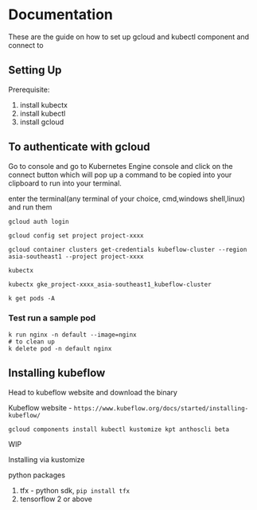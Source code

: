 # Documentation

These are the guide on how to set up gcloud and kubectl component and connect to

## Setting Up

Prerequisite:

1. install kubectx
2. install kubectl
3. install gcloud

## To authenticate with gcloud

Go to console and go to Kubernetes Engine console and click on the connect button which will pop up a command to be copied into your clipboard to run into your terminal.

enter the terminal(any terminal of your choice, cmd,windows shell,linux) and run them

```
gcloud auth login
```

```
gcloud config set project project-xxxx
```

```
gcloud container clusters get-credentials kubeflow-cluster --region asia-southeast1 --project project-xxxx
```

```
kubectx
```

```
kubectx gke_project-xxxx_asia-southeast1_kubeflow-cluster
```

```
k get pods -A
```

### Test run a sample pod

```
k run nginx -n default --image=nginx
# to clean up
k delete pod -n default nginx
```

## Installing kubeflow

Head to kubeflow website and download the binary

Kubeflow website - `https://www.kubeflow.org/docs/started/installing-kubeflow/`

```
gcloud components install kubectl kustomize kpt anthoscli beta
```

WIP

Installing via kustomize

python packages

1. tfx - python sdk, `pip install tfx`
2. tensorflow 2 or above


